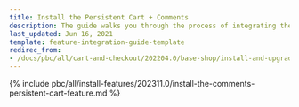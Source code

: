 ```yaml
---
title: Install the Persistent Cart + Comments
description: The guide walks you through the process of integrating the Persistent Cart + Comments feature into the project.
last_updated: Jun 16, 2021
template: feature-integration-guide-template
redirec_from:
- /docs/pbc/all/cart-and-checkout/202204.0/base-shop/install-and-upgrade/install-features/install-the-persistent-cart-comments-feature.html
---
```


{% include pbc/all/install-features/202311.0/install-the-comments-persistent-cart-feature.md %} <!-- To edit, see /_includes/pbc/all/install-features/202311.0/install-the-comments-persistent-cart-feature.md -->
